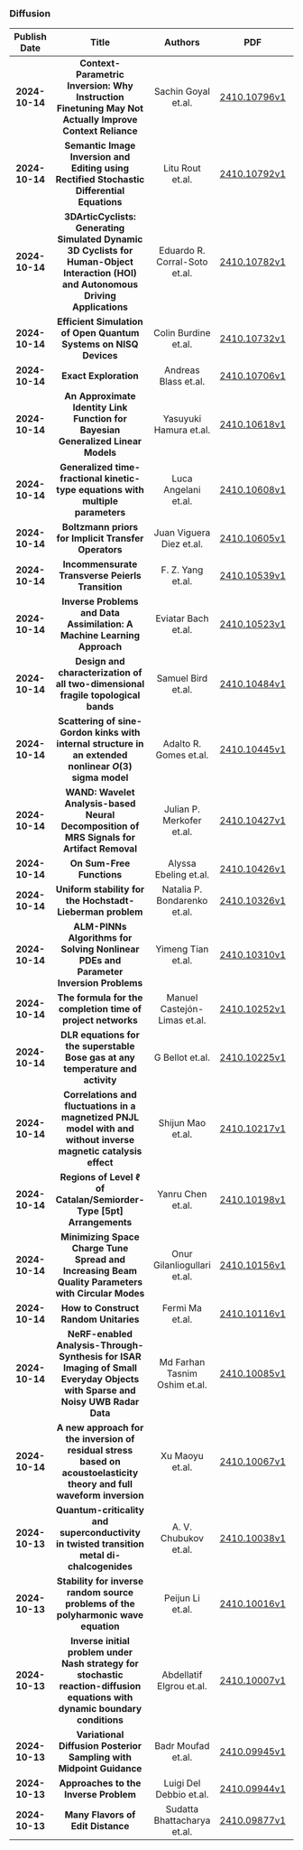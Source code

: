 
### Diffusion
|Publish Date|Title|Authors|PDF|Code|
| :---: | :---: | :---: | :---: | :---: |
|**2024-10-14**|**Context-Parametric Inversion: Why Instruction Finetuning May Not Actually Improve Context Reliance**|Sachin Goyal et.al.|[2410.10796v1](http://arxiv.org/abs/2410.10796v1)|[link](https://github.com/locuslab/context-parametric-inversion)|
|**2024-10-14**|**Semantic Image Inversion and Editing using Rectified Stochastic Differential Equations**|Litu Rout et.al.|[2410.10792v1](http://arxiv.org/abs/2410.10792v1)|null|
|**2024-10-14**|**3DArticCyclists: Generating Simulated Dynamic 3D Cyclists for Human-Object Interaction (HOI) and Autonomous Driving Applications**|Eduardo R. Corral-Soto et.al.|[2410.10782v1](http://arxiv.org/abs/2410.10782v1)|null|
|**2024-10-14**|**Efficient Simulation of Open Quantum Systems on NISQ Devices**|Colin Burdine et.al.|[2410.10732v1](http://arxiv.org/abs/2410.10732v1)|null|
|**2024-10-14**|**Exact Exploration**|Andreas Blass et.al.|[2410.10706v1](http://arxiv.org/abs/2410.10706v1)|null|
|**2024-10-14**|**An Approximate Identity Link Function for Bayesian Generalized Linear Models**|Yasuyuki Hamura et.al.|[2410.10618v1](http://arxiv.org/abs/2410.10618v1)|null|
|**2024-10-14**|**Generalized time-fractional kinetic-type equations with multiple parameters**|Luca Angelani et.al.|[2410.10608v1](http://arxiv.org/abs/2410.10608v1)|null|
|**2024-10-14**|**Boltzmann priors for Implicit Transfer Operators**|Juan Viguera Diez et.al.|[2410.10605v1](http://arxiv.org/abs/2410.10605v1)|null|
|**2024-10-14**|**Incommensurate Transverse Peierls Transition**|F. Z. Yang et.al.|[2410.10539v1](http://arxiv.org/abs/2410.10539v1)|null|
|**2024-10-14**|**Inverse Problems and Data Assimilation: A Machine Learning Approach**|Eviatar Bach et.al.|[2410.10523v1](http://arxiv.org/abs/2410.10523v1)|null|
|**2024-10-14**|**Design and characterization of all two-dimensional fragile topological bands**|Samuel Bird et.al.|[2410.10484v1](http://arxiv.org/abs/2410.10484v1)|null|
|**2024-10-14**|**Scattering of sine-Gordon kinks with internal structure in an extended nonlinear $O(3)$ sigma model**|Adalto R. Gomes et.al.|[2410.10445v1](http://arxiv.org/abs/2410.10445v1)|null|
|**2024-10-14**|**WAND: Wavelet Analysis-based Neural Decomposition of MRS Signals for Artifact Removal**|Julian P. Merkofer et.al.|[2410.10427v1](http://arxiv.org/abs/2410.10427v1)|null|
|**2024-10-14**|**On Sum-Free Functions**|Alyssa Ebeling et.al.|[2410.10426v1](http://arxiv.org/abs/2410.10426v1)|null|
|**2024-10-14**|**Uniform stability for the Hochstadt-Lieberman problem**|Natalia P. Bondarenko et.al.|[2410.10326v1](http://arxiv.org/abs/2410.10326v1)|null|
|**2024-10-14**|**ALM-PINNs Algorithms for Solving Nonlinear PDEs and Parameter Inversion Problems**|Yimeng Tian et.al.|[2410.10310v1](http://arxiv.org/abs/2410.10310v1)|null|
|**2024-10-14**|**The formula for the completion time of project networks**|Manuel Castejón-Limas et.al.|[2410.10252v1](http://arxiv.org/abs/2410.10252v1)|null|
|**2024-10-14**|**DLR equations for the superstable Bose gas at any temperature and activity**|G Bellot et.al.|[2410.10225v1](http://arxiv.org/abs/2410.10225v1)|null|
|**2024-10-14**|**Correlations and fluctuations in a magnetized PNJL model with and without inverse magnetic catalysis effect**|Shijun Mao et.al.|[2410.10217v1](http://arxiv.org/abs/2410.10217v1)|null|
|**2024-10-14**|**Regions of Level $\ell$ of Catalan/Semiorder-Type [5pt] Arrangements**|Yanru Chen et.al.|[2410.10198v1](http://arxiv.org/abs/2410.10198v1)|null|
|**2024-10-14**|**Minimizing Space Charge Tune Spread and Increasing Beam Quality Parameters with Circular Modes**|Onur Gilanliogullari et.al.|[2410.10156v1](http://arxiv.org/abs/2410.10156v1)|null|
|**2024-10-14**|**How to Construct Random Unitaries**|Fermi Ma et.al.|[2410.10116v1](http://arxiv.org/abs/2410.10116v1)|null|
|**2024-10-14**|**NeRF-enabled Analysis-Through-Synthesis for ISAR Imaging of Small Everyday Objects with Sparse and Noisy UWB Radar Data**|Md Farhan Tasnim Oshim et.al.|[2410.10085v1](http://arxiv.org/abs/2410.10085v1)|null|
|**2024-10-14**|**A new approach for the inversion of residual stress based on acoustoelasticity theory and full waveform inversion**|Xu Maoyu et.al.|[2410.10067v1](http://arxiv.org/abs/2410.10067v1)|null|
|**2024-10-13**|**Quantum-criticality and superconductivity in twisted transition metal di-chalcogenides**|A. V. Chubukov et.al.|[2410.10038v1](http://arxiv.org/abs/2410.10038v1)|null|
|**2024-10-13**|**Stability for inverse random source problems of the polyharmonic wave equation**|Peijun Li et.al.|[2410.10016v1](http://arxiv.org/abs/2410.10016v1)|null|
|**2024-10-13**|**Inverse initial problem under Nash strategy for stochastic reaction-diffusion equations with dynamic boundary conditions**|Abdellatif Elgrou et.al.|[2410.10007v1](http://arxiv.org/abs/2410.10007v1)|null|
|**2024-10-13**|**Variational Diffusion Posterior Sampling with Midpoint Guidance**|Badr Moufad et.al.|[2410.09945v1](http://arxiv.org/abs/2410.09945v1)|null|
|**2024-10-13**|**Approaches to the Inverse Problem**|Luigi Del Debbio et.al.|[2410.09944v1](http://arxiv.org/abs/2410.09944v1)|null|
|**2024-10-13**|**Many Flavors of Edit Distance**|Sudatta Bhattacharya et.al.|[2410.09877v1](http://arxiv.org/abs/2410.09877v1)|null|
